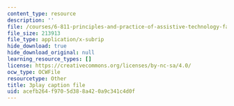 ```yaml
---
content_type: resource
description: ''
file: /courses/6-811-principles-and-practice-of-assistive-technology-fall-2014/acefb264f9705d388a420a9c341c4d0f_x18bMLW4eO4.vtt
file_size: 213913
file_type: application/x-subrip
hide_download: true
hide_download_original: null
learning_resource_types: []
license: https://creativecommons.org/licenses/by-nc-sa/4.0/
ocw_type: OCWFile
resourcetype: Other
title: 3play caption file
uid: acefb264-f970-5d38-8a42-0a9c341c4d0f
---
```

